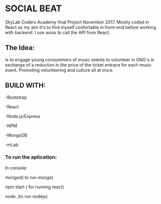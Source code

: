 # SOCIAL BEAT
SkyLab Coders Academy final Project November 2017.
Mostly coded in React as my aim it's to find myself confortable in front-end before working with backend.
I use axios to call the API from React.

## The Idea:

Is to engage young consummers of music events to volunteer in ONG's in exchange of a reduction 
in the price of the ticket entrace for each music event. Promoting volunteering and culture all at once.

## BUILD WITH:
   -Bootstrap
   
   
  -React
  
  
  -Node.js/Express
  
 
  -NPM
  
  
  -MongoDB
  
  
  -mLab
  
 ### To run the aplication:
 In console: 
 
 
  mongod( to run mongo)
  
  
  npm start ( for running react)
  
  
  node. (to run nodejs)
  
  

  
  
  
 
  


